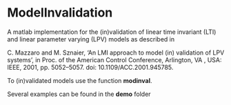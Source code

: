# ModelInvalidation

A matlab implementation for the (in)validation of linear time invariant (LTI) and linear parameter varying (LPV) models as described in

C. Mazzaro and M. Sznaier, ‘An LMI approach to model (in) validation of LPV systems’, in Proc. of the American Control Conference, Arlington, VA , USA: IEEE, 2001, pp. 5052–5057. doi: 10.1109/ACC.2001.945785.


To (in)validated models use the function **modinval**.

Several examples can be found in the **demo** folder